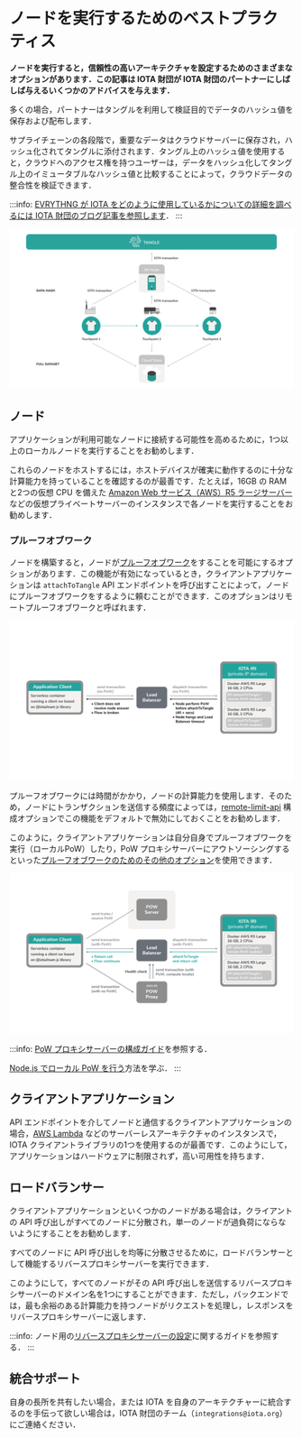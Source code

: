 # ノードを実行するためのベストプラクティス
<!-- # Best practices for running a node -->

**ノードを実行すると，信頼性の高いアーキテクチャを設定するためのさまざまなオプションがあります．この記事は IOTA 財団が IOTA 財団のパートナーにしばしば与えるいくつかのアドバイスを与えます．**
<!-- **When you run a node, you have lots of different options for setting up a reliable architecture. This article gives you some advice that we often give to our partners.** -->

多くの場合，パートナーはタングルを利用して検証目的でデータのハッシュ値を保存および配布します．
<!-- Often, our partners leverage the Tangle to store and distribute a hash of their data for verification purposes. -->

サプライチェーンの各段階で，重要なデータはクラウドサーバーに保存され，ハッシュ化されてタングルに添付されます．タングル上のハッシュ値を使用すると，クラウドへのアクセス権を持つユーザーは，データをハッシュ化してタングル上のイミュータブルなハッシュ値と比較することによって，クラウドデータの整合性を検証できます．
<!-- At each point along the supply chain, any important data is stored on a cloud server then hashed and attached to the Tangle. With the hash on the Tangle, anyone with access to the cloud can verify the integrity of the cloud data by hashing it and comparing it to the immutable hash on the Tangle. -->

:::info:
[EVRYTHNG が IOTA をどのように使用しているかについての詳細を調べるには IOTA 財団のブログ記事を参照します](https://blog.iota.org/iota-evrythng-2a9b4b9d922d)．
:::
<!-- :::info: -->
<!-- [Read our blog post to find out more about how EVRYTHNG uses IOTA](https://blog.iota.org/iota-evrythng-2a9b4b9d922d). -->
<!-- ::: -->

![Best practice example](../images/best-practice-example.png)

## ノード
<!-- ## Nodes -->

アプリケーションが利用可能なノードに接続する可能性を高めるために，1つ以上のローカルノードを実行することをお勧めします．
<!-- To increase the chances of your application connecting to an available node, it's often best practice to run one or more local nodes. -->

これらのノードをホストするには，ホストデバイスが確実に動作するのに十分な計算能力を持っていることを確認するのが最善です．たとえば，16GB の RAM と2つの仮想 CPU を備えた [Amazon Web サービス（AWS）R5 ラージサーバー](https://aws.amazon.com/ec2/instance-types/r5/)などの仮想プライベートサーバーのインスタンスで各ノードを実行することをお勧めします．
<!-- To host these nodes it's best to make sure that the host device has enough computational power to run reliably. For example, a good benchmark is to run each node on an instance of a virtual private server such as an [Amazon Web Services (AWS) R5 Large server](https://aws.amazon.com/ec2/instance-types/r5/) with 16 GB RAM and two virtual CPUs. -->

### プルーフオブワーク
<!-- ### Proof of work -->

ノードを構築すると，ノードが[プルーフオブワーク](root://getting-started/0.1/transactions/proof-of-work.md)をすることを可能にするオプションがあります．この機能が有効になっているとき，クライアントアプリケーションは `attachToTangle` API エンドポイントを呼び出すことによって，ノードにプルーフオブワークをするように頼むことができます．このオプションはリモートプルーフオブワークと呼ばれます．
<!-- When you're setting up your nodes, you have the option to allow them to do [proof of work](root://getting-started/0.1/transactions/proof-of-work.md). When this feature is enabled, client applications can ask your node to do proof of work by calling the `attachToTangle` API endpoint. This option is called remote proof of work. -->

![Remote proof of work](../images/remote-pow.png)

プルーフオブワークには時間がかかり，ノードの計算能力を使用します．そのため，ノードにトランザクションを送信する頻度によっては，[remote-limit-api](../references/iri-configuration-options.md#remote-limit-api) 構成オプションでこの機能をデフォルトで無効にしておくことをお勧めします．
<!-- Proof of work takes time and uses your node's computational power. So, depending on how often you send transactions to your nodes, you may want to keep this feature disabled by default in the [remote-limit-api](../references/iri-configuration-options.md#remote-limit-api) configuration option. -->

このように，クライアントアプリケーションは自分自身でプルーフオブワークを実行（ローカルPoW）したり，PoW プロキシサーバーにアウトソーシングするといった[プルーフオブワークのためのその他のオプション](root://getting-started/0.1/transactions/proof-of-work.md#minimum-weight-magnitude#options-for-doing-proof-of-work)を使用できます．
<!-- This way, client applications can use [other options for proof of work](root://getting-started/0.1/transactions/proof-of-work.md#minimum-weight-magnitude#options-for-doing-proof-of-work) such as doing it themselves (local PoW) or outsourcing it to a PoW proxy server. -->

![Local proof of work](../images/local-pow.png)

:::info:
[PoW プロキシサーバーの構成ガイド](root://utils/0.1/official/proof-of-work-proxy/overview.md)を参照する．

[Node.js でローカル PoW を行う](https://github.com/iotaledger/ccurl.interface.js)方法を学ぶ．
:::
<!-- :::info: -->
<!-- Read our guide for [setting up a PoW proxy server](root://utils/0.1/official/proof-of-work-proxy/overview.md). -->
<!--  -->
<!-- Learn how to [do local PoW in Node.js](https://github.com/iotaledger/ccurl.interface.js). -->
<!-- ::: -->

## クライアントアプリケーション
<!-- ## Client applications -->

API エンドポイントを介してノードと通信するクライアントアプリケーションの場合，[AWS Lambda](https://aws.amazon.com/lambda/) などのサーバーレスアーキテクチャのインスタンスで，IOTA クライアントライブラリの1つを使用するのが最善です．このようにして，アプリケーションはハードウェアに制限されず，高い可用性を持ちます．
<!-- For a client application that will communicate with your nodes through API endpoints, it's best to use one of the IOTA client libraries on an instance of a serverless architecture such as [AWS Lambda](https://aws.amazon.com/lambda/). This way, your application is not restricted by hardware and has a high availability. -->

## ロードバランサー
<!-- ## Load balancer -->

クライアントアプリケーションといくつかのノードがある場合は，クライアントの API 呼び出しがすべてのノードに分散され，単一のノードが過負荷にならないようにすることをお勧めします．
<!-- When you have a client application and some nodes, it's best practice to make sure that the client's API calls are distributed among all nodes so that no single one is overloaded. -->

すべてのノードに API 呼び出しを均等に分散させるために，ロードバランサーとして機能するリバースプロキシサーバーを実行できます．
<!-- To evenly distribute the API calls among all your nodes, you can run a reverse proxy server that will act as a load balancer. -->

このようにして，すべてのノードがその API 呼び出しを送信するリバースプロキシサーバーのドメイン名を1つにすることができます．ただし，バックエンドでは，最も余裕のある計算能力を持つノードがリクエストを処理し，レスポンスをリバースプロキシサーバーに返します．
<!-- This way, you can even have one domain name for your reverse proxy server that all nodes will send their API calls to. But, on the backend, the nodes with the most spare computational power will process the request and return the response to the reverse proxy server. -->

:::info:
ノード用の[リバースプロキシサーバーの設定](../how-to-guides/set-up-a-reverse-proxy.md)に関するガイドを参照する．
:::
<!-- :::info: -->
<!-- Read our guide on [setting up a reverse proxy server](../how-to-guides/set-up-a-reverse-proxy.md) for your node. -->
<!-- ::: -->

## 統合サポート
<!-- ## Integrations support -->

自身の長所を共有したい場合，または IOTA を自身のアーキテクチャーに統合するのを手伝って欲しい場合は，IOTA 財団のチーム（`integrations@iota.org`）にご連絡ください．
<!-- If you want to share your own recommendations, or if you want help integrating IOTA into your own architecture, get in touch with our team at: integrations@iota.org -->
